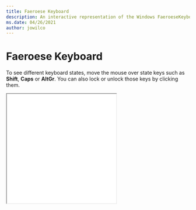 ```yaml
---
title: Faeroese Keyboard
description: An interactive representation of the Windows FaeroeseKeyboard. To see different keyboard states, click or move the mouse over the state keys.
ms.date: 04/26/2021
author: jowilco
---
```


# Faeroese Keyboard

To see different keyboard states, move the mouse over state keys such as **Shift**, **Caps** or **AltGr**. You can also lock or unlock those keys by clicking them.

<iframe src="kbdfo.html" height="300"></iframe>
